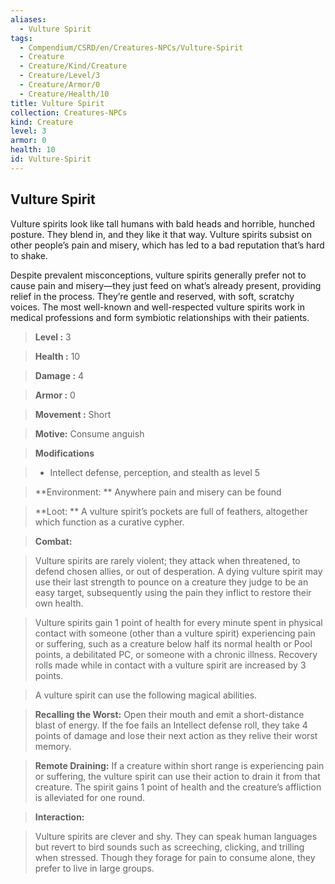 ```yaml
---
aliases:
  - Vulture Spirit
tags:
  - Compendium/CSRD/en/Creatures-NPCs/Vulture-Spirit
  - Creature
  - Creature/Kind/Creature
  - Creature/Level/3
  - Creature/Armor/0
  - Creature/Health/10
title: Vulture Spirit
collection: Creatures-NPCs
kind: Creature
level: 3
armor: 0
health: 10
id: Vulture-Spirit
---
```

## Vulture Spirit  
Vulture spirits look like tall humans with bald heads and horrible, hunched posture. They blend in, and they like it that way. Vulture spirits subsist on other people’s pain and misery, which has led to a bad reputation that’s hard to shake.   
  
Despite prevalent misconceptions, vulture spirits generally prefer not to cause pain and misery—they just feed on what’s already present, providing relief in the process. They’re gentle and reserved, with soft, scratchy voices. The most well-known and well-respected vulture spirits work in medical professions and form symbiotic relationships with their patients.  
  
   
> **Level :** 3    
> **Health :** 10   
> **Damage :** 4  
> **Armor :** 0   
> **Movement :** Short  
> **Motive:**  Consume anguish  
  
> **Modifications**    
>- Intellect defense, perception, and stealth as level 5   
  
  
    
> **Environment: ** Anywhere pain and misery can be found   
   
> **Loot: ** A vulture spirit’s pockets are full of feathers, altogether which function as a curative cypher.   
  
> **Combat:**   
>Vulture spirits are rarely violent; they attack when threatened, to defend chosen allies, or out of desperation. A dying vulture spirit may use their last strength to pounce on a creature they judge to be an easy target, subsequently using the pain they inflict to restore their own health.   
>  
>Vulture spirits gain 1 point of health for every minute spent in physical contact with someone (other than a vulture spirit) experiencing pain or suffering, such as a creature below half its normal health or Pool points, a debilitated PC, or someone with a chronic illness. Recovery rolls made while in contact with a vulture spirit are increased by 3 points.   
>  
>A vulture spirit can use the following magical abilities.   
>**Recalling the Worst:** Open their mouth and emit a short-distance blast of energy. If the foe fails an Intellect defense roll, they take 4 points of damage and lose their next action as they relive their worst memory.   
>  
>**Remote Draining:** If a creature within short range is experiencing pain or suffering, the vulture spirit can use their action to drain it from that creature. The spirit gains 1 point of health and the creature’s affliction is alleviated for one round.   
>  
  
>**Interaction:**   
>Vulture spirits are clever and shy. They can speak human languages but revert to bird sounds such as screeching, clicking, and trilling when stressed. Though they forage for pain to consume alone, they prefer to live in large groups.   
  
  
